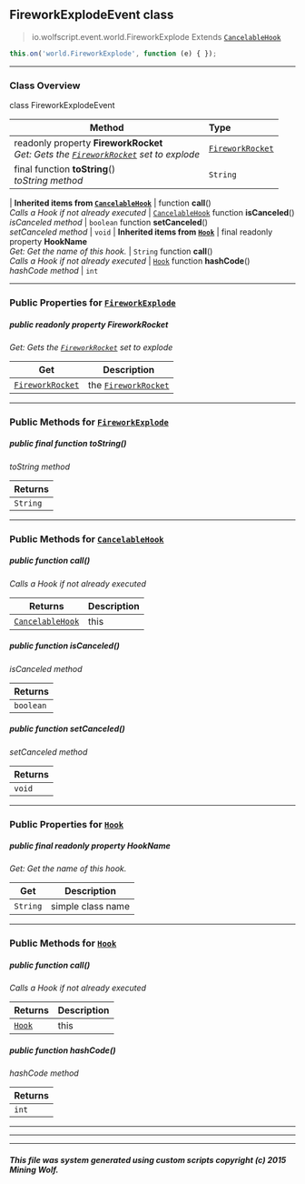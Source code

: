 ## FireworkExplodeEvent __class__

>io.wolfscript.event.world.FireworkExplode
>Extends [`CancelableHook`](../../hook/CancelableHook.md)
``` javascript
this.on('world.FireworkExplode', function (e) { });
```


---

### Class Overview

class FireworkExplodeEvent

Method | Type   
--- | :--- 
 readonly property __FireworkRocket__ <br> _Get: Gets the [`FireworkRocket`](../../api/entity/FireworkRocket.md) set to explode_ | [`FireworkRocket`](../../api/entity/FireworkRocket.md)
final function __toString__() <br> _toString method_ | `String`
 |
__Inherited items from [`CancelableHook`](../../hook/CancelableHook.md)__ |
 function __call__() <br> _Calls a Hook if not already executed_ | [`CancelableHook`](../../hook/CancelableHook.md)
 function __isCanceled__() <br> _isCanceled method_ | `boolean`
 function __setCanceled__() <br> _setCanceled method_ | `void`
 |
__Inherited items from [`Hook`](../../hook/Hook.md)__ |
final readonly property __HookName__ <br> _Get: Get the name of this hook._ | `String`
 function __call__() <br> _Calls a Hook if not already executed_ | [`Hook`](../../hook/Hook.md)
 function __hashCode__() <br> _hashCode method_ | `int`







---


### Public Properties for [`FireworkExplode`](FireworkExplode.md)

##### <a id='fireworkrocket'></a>public  readonly property __FireworkRocket__

_Get: Gets the [`FireworkRocket`](../../api/entity/FireworkRocket.md) set to explode_

Get | Description
--- | --- 
[`FireworkRocket`](../../api/entity/FireworkRocket.md) | the [`FireworkRocket`](../../api/entity/FireworkRocket.md)



---

### Public Methods for [`FireworkExplode`](FireworkExplode.md)

##### <a id='tostring'></a>public final function __toString__()

_toString method_

Returns | 
--- | 
`String` |


---

### Public Methods for [`CancelableHook`](../../hook/CancelableHook.md)

##### <a id='call'></a>public  function __call__()

_Calls a Hook if not already executed_

Returns | Description
--- | --- 
[`CancelableHook`](../../hook/CancelableHook.md) | this


##### <a id='iscanceled'></a>public  function __isCanceled__()

_isCanceled method_

Returns | 
--- | 
`boolean` |


##### <a id='setcanceled'></a>public  function __setCanceled__()

_setCanceled method_

Returns | 
--- | 
`void` |


---

### Public Properties for [`Hook`](../../hook/Hook.md)

##### <a id='hookname'></a>public final readonly property __HookName__

_Get: Get the name of this hook._

Get | Description
--- | --- 
`String` | simple class name



---

### Public Methods for [`Hook`](../../hook/Hook.md)

##### <a id='call'></a>public  function __call__()

_Calls a Hook if not already executed_

Returns | Description
--- | --- 
[`Hook`](../../hook/Hook.md) | this


##### <a id='hashcode'></a>public  function __hashCode__()

_hashCode method_

Returns | 
--- | 
`int` |


---


---


---


##### This file was system generated using custom scripts copyright (c) 2015 Mining Wolf.
	

